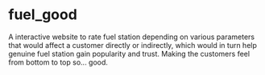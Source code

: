 # fuel_good
A interactive website to rate fuel station depending on various parameters that would affect a customer directly or indirectly, which would in turn help genuine fuel station gain popularity and trust. Making the customers feel from bottom to top so... good.

